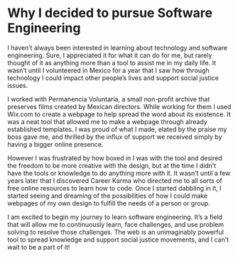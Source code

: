 # Why I decided to pursue Software Engineering

I haven’t always been interested in learning about technology and software engineering. Sure, I appreciated it for what it can do for me, but rarely thought of it as anything more than a tool to assist me in my daily life. It wasn’t until I volunteered in Mexico for a year that I saw how through technology I could impact other people’s lives and support social justice issues. 

I worked with Permanencia Voluntaria, a small non-profit archive that preserves films created by Mexican directors. While working for them I used Wix.com to create a webpage to help spread the word about its existence. It was a neat tool that allowed me to make a webpage through already established templates. I was proud of what I made, elated by the praise my boss gave me, and thrilled by the influx of support we received simply by having a bigger online presence. 

However I was frustrated by how boxed in I was with the tool and desired the freedom to be more creative with the design, but at the time I didn’t have the tools or knowledge to do anything more with it. It wasn’t until a few years later that I discovered Career Karma who directed me to all sorts of free online resources to learn how to code. Once I started dabbling in it, I started seeing and dreaming of the possibilities of how I could make webpages of my own design to fulfill the needs of a person or group.

I am excited to begin my journey to learn software engineering. It’s a field that will allow me to continuously learn, face challenges, and use problem solving to resolve those challenges. The web is an unimaginably powerful tool to spread knowledge and support social justice movements, and I can’t wait to be a part of it!
